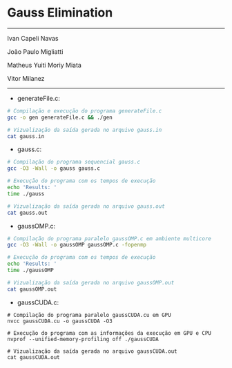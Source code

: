 # Gauss Elimination
---

Ivan Capeli Navas 

João Paulo Migliatti 

Matheus Yuiti Moriy Miata 

Vitor Milanez 

---
- generateFile.c:
``` Bash
# Compilação e execução do programa generateFile.c
gcc -o gen generateFile.c && ./gen

# Vizualização da saída gerada no arquivo gauss.in
cat gauss.in
```

- gauss.c:
``` Bash
# Compilação do programa sequencial gauss.c
gcc -O3 -Wall -o gauss gauss.c

# Execução do programa com os tempos de execução
echo 'Results: '
time ./gauss

# Vizualização da saída gerada no arquivo gauss.out
cat gauss.out
```

- gaussOMP.c:
``` Bash
# Compilação do programa paralelo gaussOMP.c em ambiente multicore
gcc -O3 -Wall -o gaussOMP gaussOMP.c -fopenmp

# Execução do programa com os tempos de execução
echo 'Results: '
time ./gaussOMP

# Vizualização da saída gerada no arquivo gaussOMP.out
cat gaussOMP.out
```

- gaussCUDA.c:
``` Shell
# Compilação do programa paralelo gaussCUDA.cu em GPU
nvcc gaussCUDA.cu -o gaussCUDA -O3

# Execução do programa com as informações da execução em GPU e CPU
nvprof --unified-memory-profiling off ./gaussCUDA

# Vizualização da saída gerada no arquivo gaussCUDA.out
cat gaussCUDA.out 
```
